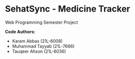# SehatSync - Medicine Tracker
Web Programming
Semester Project

**Code Authors:**
- Karam Abbas (21L-6008)
- Muhammad Tayyab (21L-7686)
- Tauqeer Ahson (21L-6036)
